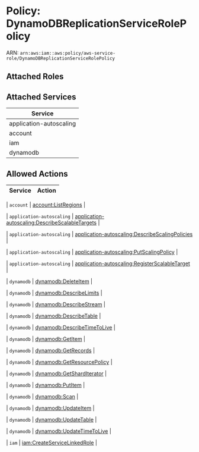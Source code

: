 # Policy: DynamoDBReplicationServiceRolePolicy

ARN: `arn:aws:iam::aws:policy/aws-service-role/DynamoDBReplicationServiceRolePolicy`

## Attached Roles

## Attached Services

| Service |
|---------|
| application-autoscaling |
| account |
| iam |
| dynamodb |

## Allowed Actions

| Service | Action |
|:-------:|--------|

| `account` | [account:ListRegions](../actions.md#account:listregions) |

| `application-autoscaling` | [application-autoscaling:DescribeScalableTargets](../actions.md#application-autoscaling:describescalabletargets) |

| `application-autoscaling` | [application-autoscaling:DescribeScalingPolicies](../actions.md#application-autoscaling:describescalingpolicies) |

| `application-autoscaling` | [application-autoscaling:PutScalingPolicy](../actions.md#application-autoscaling:putscalingpolicy) |

| `application-autoscaling` | [application-autoscaling:RegisterScalableTarget](../actions.md#application-autoscaling:registerscalabletarget) |

| `dynamodb` | [dynamodb:DeleteItem](../actions.md#dynamodb:deleteitem) |

| `dynamodb` | [dynamodb:DescribeLimits](../actions.md#dynamodb:describelimits) |

| `dynamodb` | [dynamodb:DescribeStream](../actions.md#dynamodb:describestream) |

| `dynamodb` | [dynamodb:DescribeTable](../actions.md#dynamodb:describetable) |

| `dynamodb` | [dynamodb:DescribeTimeToLive](../actions.md#dynamodb:describetimetolive) |

| `dynamodb` | [dynamodb:GetItem](../actions.md#dynamodb:getitem) |

| `dynamodb` | [dynamodb:GetRecords](../actions.md#dynamodb:getrecords) |

| `dynamodb` | [dynamodb:GetResourcePolicy](../actions.md#dynamodb:getresourcepolicy) |

| `dynamodb` | [dynamodb:GetShardIterator](../actions.md#dynamodb:getsharditerator) |

| `dynamodb` | [dynamodb:PutItem](../actions.md#dynamodb:putitem) |

| `dynamodb` | [dynamodb:Scan](../actions.md#dynamodb:scan) |

| `dynamodb` | [dynamodb:UpdateItem](../actions.md#dynamodb:updateitem) |

| `dynamodb` | [dynamodb:UpdateTable](../actions.md#dynamodb:updatetable) |

| `dynamodb` | [dynamodb:UpdateTimeToLive](../actions.md#dynamodb:updatetimetolive) |

| `iam` | [iam:CreateServiceLinkedRole](../actions.md#iam:createservicelinkedrole) |
